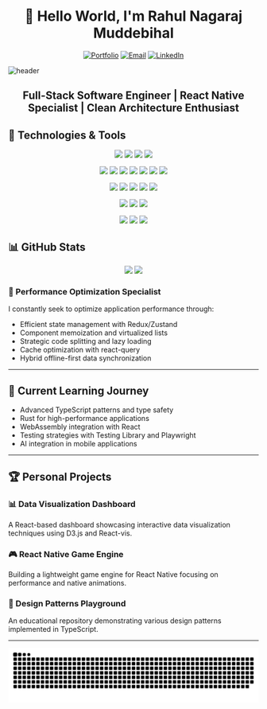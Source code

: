 # <div align="center">👋 Hello World, I'm Rahul Nagaraj Muddebihal</div>

<div align="center">
  
[![Portfolio](https://img.shields.io/badge/Portfolio-rahul--nagarajmv-blue?style=for-the-badge&logo=github)](https://github.com/RahulNagaraj)
[![Email](https://img.shields.io/badge/Email-rnmuddebihal%40gmail.com-red?style=for-the-badge&logo=gmail)](mailto:rnmuddebihal@gmail.com)
[![LinkedIn](https://img.shields.io/badge/LinkedIn-rahul--nagarajmv-blue?style=for-the-badge&logo=linkedin)](https://linkedin.com/in/rahul-nagarajmv)

</div>

<img src="https://raw.githubusercontent.com/halfrost/halfrost/master/icons/header_.png" alt="header">

## <div align="center">Full-Stack Software Engineer | React Native Specialist | Clean Architecture Enthusiast</div>

<!--<p align="center">
  <img src="https://api.visitorbadge.io/api/visitors?path=RahulNagaraj&label=VISITORS&labelColor=%23007EC6&countColor=%23F05237" alt="Visitor Badge">
</p> 

---

## 💻 Tech Arsenal

```typescript
class Developer {
  private name: string;
  private location: string;
  private languages: string[];
  private frontendSkills: string[];
  private backendSkills: string[];
  private devopsTools: string[];
  private architecturePatterns: string[];
  
  constructor() {
    this.name = "Rahul Nagaraj Muddebihal";
    this.location = "Chicago, IL";
    this.languages = ["TypeScript", "JavaScript", "Python", "Java"];
    this.frontendSkills = ["React", "React Native", "Next.js", "Redux", "Zustand"];
    this.backendSkills = ["Node.js", "NestJS", "Spring Boot", "FastAPI"];
    this.devopsTools = ["Docker", "Kubernetes", "GitHub Actions", "Azure Pipelines"];
    this.architecturePatterns = ["MVVM", "Clean Architecture", "Microservices", "Event-driven"];
  }
  
  public getGreeting(): string {
    return `Hello! I'm ${this.name}, a Full-Stack Software Engineer specialized in building 
    scalable and maintainable applications with clean architecture principles.`;
  }
  
  public getSkillset(): object {
    return {
      languages: this.languages,
      frontend: this.frontendSkills,
      backend: this.backendSkills,
      devops: this.devopsTools,
      architecture: this.architecturePatterns
    };
  }
}

const rahul = new Developer();
console.log(rahul.getGreeting());
```

---

<!--<div align="center">
  <img src="https://github-readme-stats.vercel.app/api/top-langs/?username=RahulNagaraj&layout=compact&theme=tokyonight" alt="Top Languages">
</div>

--- -->

## 🔧 Technologies & Tools

<div align="center">

![](https://img.shields.io/badge/Language-TypeScript-informational?style=flat&logo=typescript&logoColor=white&color=2bbc8a)
![](https://img.shields.io/badge/Language-JavaScript-informational?style=flat&logo=javascript&logoColor=white&color=2bbc8a)
![](https://img.shields.io/badge/Language-Python-informational?style=flat&logo=python&logoColor=white&color=2bbc8a)
![](https://img.shields.io/badge/Language-Java-informational?style=flat&logo=java&logoColor=white&color=2bbc8a)

![](https://img.shields.io/badge/Framework-React-informational?style=flat&logo=react&logoColor=white&color=3498db)
![](https://img.shields.io/badge/Framework-React_Native-informational?style=flat&logo=react&logoColor=white&color=3498db)
![](https://img.shields.io/badge/Framework-Next.js-informational?style=flat&logo=next.js&logoColor=white&color=3498db)
![](https://img.shields.io/badge/Framework-NodeJS-informational?style=flat&logo=node.js&logoColor=white&color=3498db)
![](https://img.shields.io/badge/Framework-NestJS-informational?style=flat&logo=nestjs&logoColor=white&color=3498db)
![](https://img.shields.io/badge/Framework-Spring_Boot-informational?style=flat&logo=spring&logoColor=white&color=3498db)
![](https://img.shields.io/badge/Framework-Flask-informational?style=flat&logo=flask&logoColor=white&color=3498db)

![](https://img.shields.io/badge/Database-MongoDB-informational?style=flat&logo=mongodb&logoColor=white&color=e74c3c)
![](https://img.shields.io/badge/Database-PostgreSQL-informational?style=flat&logo=postgresql&logoColor=white&color=e74c3c)
![](https://img.shields.io/badge/Database-Redis-informational?style=flat&logo=redis&logoColor=white&color=e74c3c)
![](https://img.shields.io/badge/Database-Firebase-informational?style=flat&logo=firebase&logoColor=white&color=e74c3c)
![](https://img.shields.io/badge/Database-Elasticsearch-informational?style=flat&logo=elasticsearch&logoColor=white&color=e74c3c)

![](https://img.shields.io/badge/Cloud-AWS-informational?style=flat&logo=amazon-aws&logoColor=white&color=9b59b6)
![](https://img.shields.io/badge/Cloud-Azure-informational?style=flat&logo=microsoft-azure&logoColor=white&color=9b59b6)
![](https://img.shields.io/badge/Cloud-GCP-informational?style=flat&logo=google-cloud&logoColor=white&color=9b59b6)

![](https://img.shields.io/badge/Tools-Docker-informational?style=flat&logo=docker&logoColor=white&color=f39c12)
![](https://img.shields.io/badge/Tools-Kubernetes-informational?style=flat&logo=kubernetes&logoColor=white&color=f39c12)
![](https://img.shields.io/badge/Tools-GitHub_Actions-informational?style=flat&logo=github-actions&logoColor=white&color=f39c12)

</div>

## 📊 GitHub Stats

<div align="center">
  <img height="180em" src="https://github-readme-stats.vercel.app/api?username=RahulNagaraj&show_icons=true&theme=radical&include_all_commits=true&count_private=true"/>
  <img height="180em" src="https://github-readme-stats.vercel.app/api/top-langs/?username=RahulNagaraj&layout=compact&langs_count=7&theme=radical"/>
</div>

### 🚀 Performance Optimization Specialist

I constantly seek to optimize application performance through:

- Efficient state management with Redux/Zustand
- Component memoization and virtualized lists
- Strategic code splitting and lazy loading
- Cache optimization with react-query
- Hybrid offline-first data synchronization

---

## 🌱 Current Learning Journey

- Advanced TypeScript patterns and type safety
- Rust for high-performance applications
- WebAssembly integration with React
- Testing strategies with Testing Library and Playwright
- AI integration in mobile applications

---

## 🏆 Personal Projects

### 📊 Data Visualization Dashboard
A React-based dashboard showcasing interactive data visualization techniques using D3.js and React-vis.

### 🎮 React Native Game Engine
Building a lightweight game engine for React Native focusing on performance and native animations.

### 🧩 Design Patterns Playground
An educational repository demonstrating various design patterns implemented in TypeScript.

---

<div align="center">
  <img src="https://raw.githubusercontent.com/Platane/snk/output/github-contribution-grid-snake.svg" alt="Snake animation">
</div>
